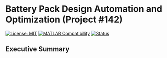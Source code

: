 # Battery Pack Design Automation and Optimization (Project #142)

[![License: MIT](https://img.shields.io/badge/License-MIT-yellow.svg)](https://opensource.org/licenses/MIT)
[![MATLAB Compatibility](https://img.shields.io/badge/MATLAB-R2025b-blue.svg)](https://www.mathworks.com/products/matlab.html)
[![Status](https://img.shields.io/badge/Status-Ongoing-success.svg)]()




## Executive Summary


